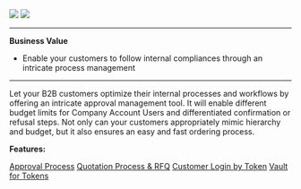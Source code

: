<div class='feature-text'>
    <div class='feature-images'>
    <img class="light-mode" src="https://spryker.s3.eu-central-1.amazonaws.com/docs/Document+360/Capabilities+icons/light/Workflow+&+Process+Management.svg"/>
    <img class="dark-mode" src="https://spryker.s3.eu-central-1.amazonaws.com/docs/Document+360/Capabilities+icons/dark/Workflow+&+Process+Management.svg"/>
    </div>
    <div class="feature-text-wrap">

***
**Business Value**
* Enable your customers to follow internal compliances through an intricate process management
***

Let your B2B customers optimize their internal processes and workflows by offering an intricate approval management tool. It will enable different budget limits for Company Account Users and differentiated confirmation or refusal steps. Not only can your customers appropriately mimic hierarchy and budget, but it also ensures an easy and fast ordering process.
</div>
</div>

**Features:**
<div>
<a class="feature-link" href="https://documentation.spryker.com/v5/docs/approval-process">Approval Process</a>    
<a class="feature-link" href="https://documentation.spryker.com/v5/docs/en/quotation-process-rfq">Quotation Process & RFQ</a>    
<a class="feature-link" href="https://documentation.spryker.com/v5/docs/en/customer-login-by-token">Customer Login by Token</a>    
<a class="feature-link" href="https://documentation.spryker.com/v5/docs/en/vault-for-tokens">Vault for Tokens</a>    
